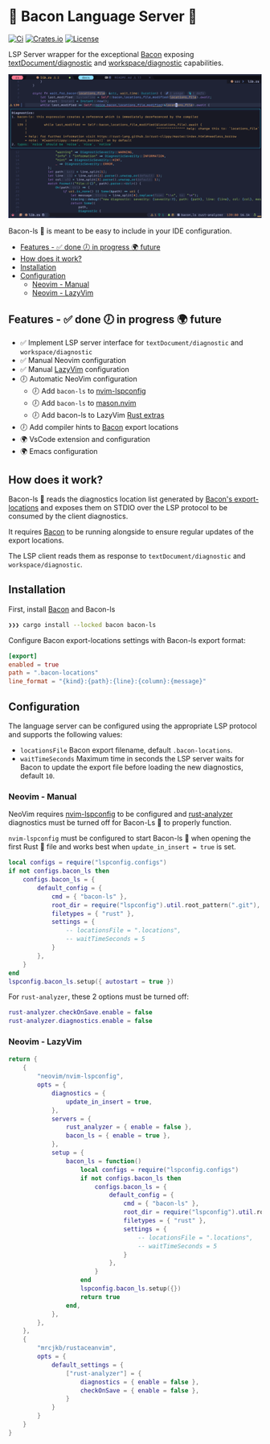 # 🐽 Bacon Language Server 🐽
[![Ci](https://img.shields.io/github/actions/workflow/status/crisidev/bacon-ls/test.yml?style=for-the-badge)](https://github.com/crisidev/bacon-ls/actions?query=workflow%3Atest)
[![Crates.io](https://img.shields.io/crates/v/bacon-ls?style=for-the-badge)](https://crates.io/crates/bacon-ls)
[![License](https://img.shields.io/badge/license-MIT-blue?style=for-the-badge)](https://github.com/crisidev/bacon-ls/blob/main/LICENSE)

LSP Server wrapper for the exceptional [Bacon](https://dystroy.org/bacon/) exposing [textDocument/diagnostic](https://microsoft.github.io/language-server-protocol/specification#textDocument_diagnostic) and [workspace/diagnostic](https://microsoft.github.io/language-server-protocol/specification#workspace_diagnostic) capabilities.

![Bacon screenshot](./screenshot.png)

Bacon-ls 🐽 is meant to be easy to include in your IDE configuration.

<!-- vim-markdown-toc Marked -->

* [Features - ✅ done 🕖 in progress 🌍 future](#features---✅-done-🕖-in-progress-🌍-future)
* [How does it work?](#how-does-it-work?)
* [Installation](#installation)
* [Configuration](#configuration)
    * [Neovim - Manual](#neovim---manual)
    * [Neovim - LazyVim](#neovim---lazyvim)

<!-- vim-markdown-toc -->

## Features - ✅ done 🕖 in progress 🌍 future

- ✅ Implement LSP server interface for `textDocument/diagnostic` and `workspace/diagnostic` 
- ✅ Manual Neovim configuration
- ✅ Manual [LazyVim](https://www.lazyvim.org) configuration
- 🕖 Automatic NeoVim configuration
    - 🕖 Add `bacon-ls` to [nvim-lspconfig](https://github.com/neovim/nvim-lspconfig/)
    - 🕖 Add `bacon-ls` to [mason.nvim](https://github.com/williamboman/mason.nvim) 
    - 🕖 Add bacon-ls to LazyVim [Rust extras](https://github.com/LazyVim/LazyVim/blob/main/lua/lazyvim/plugins/extras/lang/rust.lua)
- 🕖 Add compiler hints to [Bacon](https://dystroy.org/bacon/) export locations
- 🌍 VsCode extension and configuration
- 🌍 Emacs configuration
## How does it work?

Bacon-ls 🐽 reads the diagnostics location list generated
by [Bacon's export-locations](https://dystroy.org/bacon/config/#export-locations) 
and exposes them on STDIO over the LSP protocol to be consumed
by the client diagnostics.

It requires [Bacon](https://dystroy.org/bacon/) to be running alongside 
to ensure regular updates of the export locations.

The LSP client reads them as response to `textDocument/diagnostic` and `workspace/diagnostic`.

## Installation

First, install [Bacon](https://dystroy.org/bacon/#installation) and Bacon-ls

```bash
❯❯❯ cargo install --locked bacon bacon-ls
```

Configure Bacon export-locations settings with Bacon-ls export format:

```toml
[export]
enabled = true
path = ".bacon-locations"
line_format = "{kind}:{path}:{line}:{column}:{message}"
```

## Configuration
The language server can be configured using the appropriate LSP protocol and
supports the following values:

* `locationsFile` Bacon export filename, default `.bacon-locations`.
* `waitTimeSeconds` Maximum time in seconds the LSP server waits for Bacon to 
update the export file before loading the new diagnostics, default `10`.
### Neovim - Manual

NeoVim requires [nvim-lspconfig](https://github.com/neovim/nvim-lspconfig/) to be configured 
and [rust-analyzer](https://rust-analyzer.github.io/) diagnostics must be turned off for Bacon-Ls 🐽 
to properly function.

`nvim-lspconfig` must be configured to start Bacon-ls 🐽 when opening
the first Rust 🦀 file and works best when `update_in_insert = true`
is set.

```lua
local configs = require("lspconfig.configs")
if not configs.bacon_ls then
    configs.bacon_ls = {
        default_config = {
            cmd = { "bacon-ls" },
            root_dir = require("lspconfig").util.root_pattern(".git"),
            filetypes = { "rust" },
            settings = {
                -- locationsFile = ".locations",
                -- waitTimeSeconds = 5
            }
        },
    }
end
lspconfig.bacon_ls.setup({ autostart = true })
```

For `rust-analyzer`, these 2 options must be turned off:

```lua
rust-analyzer.checkOnSave.enable = false
rust-analyzer.diagnostics.enable = false
```

### Neovim - LazyVim 
```lua
return {
    {
        "neovim/nvim-lspconfig",
        opts = {
            diagnostics = {
                update_in_insert = true,
            },
            servers = {
                rust_analyzer = { enable = false },
                bacon_ls = { enable = true },
            },
            setup = {
                bacon_ls = function()
                    local configs = require("lspconfig.configs")
                    if not configs.bacon_ls then
                        configs.bacon_ls = {
                            default_config = {
                                cmd = { "bacon-ls" },
                                root_dir = require("lspconfig").util.root_pattern(".git"),
                                filetypes = { "rust" },
                                settings = {
                                    -- locationsFile = ".locations",
                                    -- waitTimeSeconds = 5
                                }
                            },
                        }
                    end
                    lspconfig.bacon_ls.setup({})
                    return true
                end,
            },
        },
    },
    {
        "mrcjkb/rustaceanvim",
        opts = {
            default_settings = {
                ["rust-analyzer"] = { 
                    diagnostics = { enable = false },
                    checkOnSave = { enable = false },
                }
            }
        }
    }
}
```
